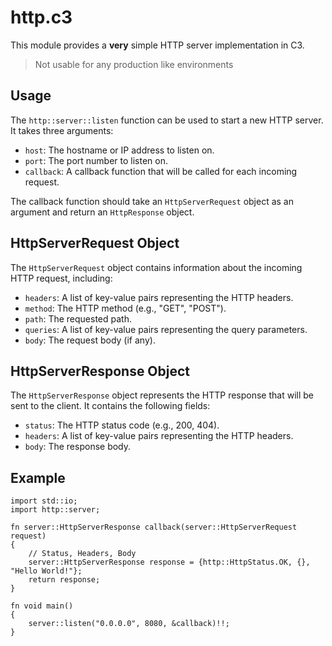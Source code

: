 # http.c3

This module provides a **very** simple HTTP server implementation in C3.

> Not usable for any production like environments

## Usage

The `http::server::listen` function can be used to start a new HTTP server. It takes three arguments:

* `host`: The hostname or IP address to listen on.
* `port`: The port number to listen on.
* `callback`: A callback function that will be called for each incoming request.

The callback function should take an `HttpServerRequest` object as an argument and return an `HttpResponse` object.

## HttpServerRequest Object

The `HttpServerRequest` object contains information about the incoming HTTP request, including:

* `headers`: A list of key-value pairs representing the HTTP headers.
* `method`: The HTTP method (e.g., "GET", "POST").
* `path`: The requested path.
* `queries`: A list of key-value pairs representing the query parameters.
* `body`: The request body (if any).

## HttpServerResponse Object

The `HttpServerResponse` object represents the HTTP response that will be sent to the client. It contains the following fields:

* `status`: The HTTP status code (e.g., 200, 404).
* `headers`: A list of key-value pairs representing the HTTP headers.
* `body`: The response body.

## Example

```c3
import std::io;
import http::server;

fn server::HttpServerResponse callback(server::HttpServerRequest request)
{
    // Status, Headers, Body
    server::HttpServerResponse response = {http::HttpStatus.OK, {}, "Hello World!"};
    return response;
}

fn void main() 
{
    server::listen("0.0.0.0", 8080, &callback)!!;
}
```
